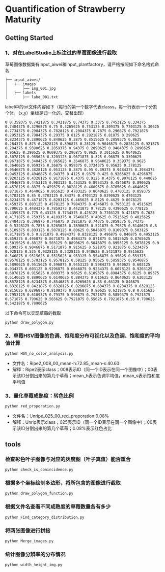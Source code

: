 # Quantification of Strawberry Maturity
## Getting Started
### 1、对在LabelStudio上标注过的草莓图像进行截取
草莓图像数据集有input_aiwei和input_plantfactory，请严格按照如下命名格式命名
```text
├── input_aiwei/
│   ├── images 
│       ├── img_001.jpg
│	├── labels
│       ├── labe_001.txt
```
label中的txt文件内容如下（每行的第一个数字代表classs，每一行表示一个分割个体，（x,y）坐标是归一化的，交替出现）

```text
0 0.359375 0.7421875 0.3421875 0.74375 0.3375 0.7453125 0.334375 0.7484375 0.3296875 0.75 0.3265625 0.753125 0.309375 0.7703125 0.30625 0.7734375 0.2984375 0.7828125 0.2984375 0.7875 0.296875 0.7921875 0.2953125 0.7984375 0.29375 0.8125 0.2921875 0.81875 0.290625 0.8234375 0.2890625 0.840625 0.2875 0.8515625 0.2859375 0.8625 0.284375 0.875 0.2828125 0.896875 0.28125 0.9046875 0.2828125 0.921875 0.284375 0.9390625 0.2859375 0.94375 0.2890625 0.9484375 0.2890625 0.95625 0.290625 0.9609375 0.296875 0.9625 0.3015625 0.9640625 0.3078125 0.965625 0.3203125 0.9671875 0.325 0.96875 0.3390625 0.9671875 0.3484375 0.965625 0.3546875 0.9640625 0.359375 0.9625 0.3640625 0.959375 0.36875 0.959375 0.3734375 0.95625 0.378125 0.9546875 0.3828125 0.953125 0.3875 0.95 0.39375 0.9484375 0.3984375 0.9453125 0.4046875 0.94375 0.4125 0.9375 0.425 0.9265625 0.4296875 0.9203125 0.4328125 0.9171875 0.4375 0.9125 0.4375 0.9078125 0.440625 0.9046875 0.4453125 0.903125 0.453125 0.8953125 0.4546875 0.890625 0.4578125 0.8875 0.459375 0.8828125 0.4609375 0.8765625 0.4640625 0.871875 0.4640625 0.865625 0.4703125 0.8640625 0.4703125 0.859375 0.4703125 0.85 0.4703125 0.84375 0.4703125 0.8390625 0.4703125 0.8234375 0.4671875 0.8203125 0.465625 0.8125 0.4625 0.8078125 0.459375 0.803125 0.4578125 0.7984375 0.4546875 0.7953125 0.4515625 0.790625 0.4484375 0.7859375 0.4421875 0.78125 0.4390625 0.778125 0.4359375 0.775 0.43125 0.7734375 0.428125 0.7703125 0.421875 0.7625 0.4171875 0.759375 0.4109375 0.7546875 0.40625 0.7515625 0.4015625 0.7484375 0.396875 0.746875 0.3921875 0.74375 0.3859375 0.74375
0 0.5328125 0.7875 0.5265625 0.7890625 0.521875 0.79375 0.5140625 0.8 0.5109375 0.803125 0.5078125 0.80625 0.5046875 0.8109375 0.503125 0.8171875 0.5 0.821875 0.4984375 0.8328125 0.496875 0.846875 0.4953125 0.859375 0.496875 0.8671875 0.4984375 0.871875 0.5015625 0.8765625 0.5015625 0.88125 0.503125 0.8890625 0.5046875 0.8953125 0.5078125 0.9 0.509375 0.9046875 0.5171875 0.915625 0.521875 0.921875 0.5234375 0.928125 0.525 0.9328125 0.5328125 0.940625 0.5421875 0.9515625 0.546875 0.9515625 0.5515625 0.953125 0.5546875 0.95625 0.559375 0.9578125 0.5703125 0.9578125 0.58125 0.95625 0.5859375 0.9546875 0.5890625 0.9515625 0.596875 0.9453125 0.5984375 0.940625 0.603125 0.934375 0.603125 0.9296875 0.6046875 0.9234375 0.6078125 0.9203125 0.6078125 0.915625 0.609375 0.90625 0.6109375 0.8984375 0.6125 0.89375 0.6140625 0.8890625 0.6140625 0.884375 0.615625 0.8640625 0.6203125 0.8578125 0.6234375 0.8546875 0.6265625 0.85 0.63125 0.846875 0.6328125 0.8421875 0.6328125 0.8296875 0.634375 0.8234375 0.6328125 0.815625 0.6296875 0.8109375 0.6296875 0.80625 0.621875 0.8 0.615625 0.7953125 0.6109375 0.79375 0.596875 0.7921875 0.5859375 0.7921875 0.571875 0.790625 0.565625 0.7921875 0.55625 0.7921875 0.55 0.790625 0.5421875 0.7890625

```

以下命令可以实现草莓的截取

```
python draw_polygon.py
```


### 2、草莓HSV图像的色调、饱和度分布可视化以及色调、饱和度的平均值计算

```
python HSV_no_color_analysis.py
```

- 文件名：Ripe2_008_00_mean-h:72.85_mean-s:40.60
- 解释：Ripe2表示class；008表示ID（同一个ID表示在同一个图像中）；00表示该ID分割出来的第几个草莓；mean_h表示色调平均值，mean_s表示饱和度平均值

### 3、量化草莓成熟度：转色比例

```
python red_proporation.py
```
- 文件名：Unripe_025_00_red_proporation:0.08% 
- 解释：Unrip表示class；025表示ID（同一个ID表示在同一个图像中）；00表示该ID分割出来的第几个草莓；0.08%表示红色占比

## tools

### 检查彩色叶子图像与对应的灰度图（叶子真值）能否重合
```
python check_is_conincidence.py
```
### 根据多个坐标绘制多边形，将所包含的图像进行截取

```
python draw_polygon_function.py
```
### 根据文件名查看不同成熟度的草莓数量各有多少

```
python Find_category_distribution.py
```
### 将两张图像进行拼接

```
python Merge_images.py
```
### 统计图像分辨率的分布情况

```
python width_height_img.py
```
